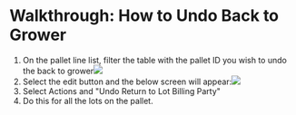 # Walkthrough: How to Undo Back to Grower

  
1. On the pallet line list, filter the table with the pallet ID you wish to undo the back to grower![](https://attachment.freshdesk.com/inline/attachment?token=eyJ0eXAiOiJKV1QiLCJhbGciOiJIUzI1NiJ9.eyJpZCI6ODEzMTk4OTYxMywiZG9tYWluIjoibGluYy5mcmVzaGRlc2suY29tIiwiYWNjb3VudF9pZCI6MjcxMDk4fQ.g-882-9luqdyp5yzm4a-oBMAXf2vUX-WxA8Cg6GQoVk)
2. Select the edit button and the below screen will appear:![](https://attachment.freshdesk.com/inline/attachment?token=eyJ0eXAiOiJKV1QiLCJhbGciOiJIUzI1NiJ9.eyJpZCI6ODEzMTk4OTYyNCwiZG9tYWluIjoibGluYy5mcmVzaGRlc2suY29tIiwiYWNjb3VudF9pZCI6MjcxMDk4fQ.qEYzZtQ3kA3o1TXTYvZ2JrbG9phL8d9fbK7n1S5Se0U)
3. Select Actions and "Undo Return to Lot Billing Party"
4. Do this for all the lots on the pallet.

  


 

 

